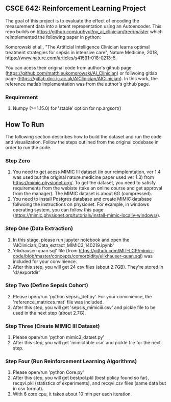
## CSCE 642: Reinforcement Learning Project
The goal of this project is to evaluate the effect of encoding the measurement data into a latent representation using an Autoencoder. This repo builds on https://github.com/uribyul/py_ai_clinician/tree/master which reimplemented the following paper in python:

Komorowski et al., "The Artificial Intelligence Clinician learns optimal treatment strategies for sepsis in intensive care", Nature Medicine, 2018,  https://www.nature.com/articles/s41591-018-0213-5. 

You can acess their original code from author's github page (https://github.com/matthieukomorowski/AI_Clinician) or follwoing gitlab page (https://gitlab.doc.ic.ac.uk/AIClinician/AIClinician). In this work, the reference matlab implementation was from the author's github page. 

### Requirement
1. Numpy (>=1.15.0) for 'stable' option for np.argsort() 

## How To Run

The following section describes how to build the dataset and run the code and visualization. Follow the steps outlined from the original codebase in order to run the code. 

### Step Zero  
1. You need to get acess MIMIC III dataset (in our reimplemtation, ver 1.4 was used but the original nature medicine paper used ver 1.3) from https://mimic.physionet.org/. To get the dataset, you need to satisfy requirements from the webiste (take an online course and get approval from the manager). The MIMIC dataset is about 6G (compressed). 
2. You need to install Postgres database and create MIMIC database follwoing the instructions on physionet. For example, in windows operating system, you can follow this page (https://mimic.physionet.org/tutorials/install-mimic-locally-windows/). 

### Step One (Data Extraction)
1. In this stage, please run jupyter notebook and open the 'AIClinician_Data_extract_MIMIC3_140219.ipynb'
2. 'elixhauser-quan.sql' file (from https://github.com/MIT-LCP/mimic-code/blob/master/concepts/comorbidity/elixhauser-quan.sql) was included for your convinience. 
3. After this step, you will get 24 csv files (about 2.7GB). They're stored in 'd:\exportdir' 

### Step Two (Define Sepsis Cohort)
2. Please open/run 'python sepsis_def.py'. For your convinience, the 'reference_matrices.mat' file was included.
3. After this step, you will get 'sepsis_mimiciii.csv' and pickle file to be used in the next step (about 2.7G). 

### Step Three (Create MIMIC III Dataset)
1. Please open/run 'python mimic3_datset.py' 
2. After this step, you will get 'mimictable.csv' and pickle file for the next step. 

### Step Four (Run Reinforcement Learning Algorithms) 
1. Please open/run 'python Core.py' 
2. After this step, you will get bestpol.pkl (best policy found so far), recqvi.pkl (statistics of experiments), and recqvi.csv files (same data but in csv format). 
3. With 6 core cpu, it takes about 10 min per each iteration. 
